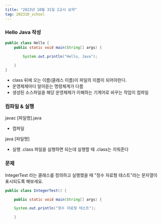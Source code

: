 ```yaml
---
title: "2023년 10월 31일 2교시 요약"
tag: 202310_school
---
```

### Hello Java 작성

```java
public class Hello {
	public static void main(String[] args) {
	
		System.out.println("Hello, Java");	

	}
}
```

- class 뒤에 오는 이름(클래스 이름)이 파일의 이름이 되어야한다.
- 운영체제마다 알아듣는 명령체계가 다름
- 생성된 소스파일을 해당 운영체제가 이해하는 기계어로 바꾸는 작업이 컴파일



### 컴파일 & 실행

javac [파일명].java 
- 컴파일

java [파일명] 
- 실행 .class 파일을 실행하면 되는데 실행할 때 .class는 지워준다


### 문제
IntegerTest 라는 클래스를 정의하고 실행했을 때 "정수 자료형 테스트"라는 문자열이 표시되도록 해보세요.

```java
public class IntegerTest() {

	public static void main(String[] args) {

	System.out.println("정수 자료형 테스트");

	}
```